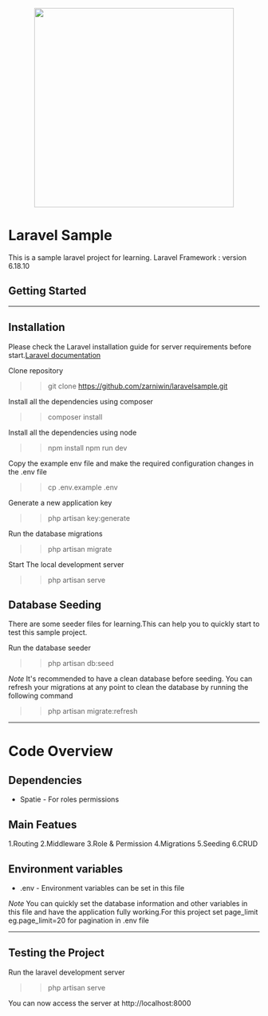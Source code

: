 <p align="center"><img src="https://res.cloudinary.com/dtfbvvkyp/image/upload/v1566331377/laravel-logolockup-cmyk-red.svg" width="400"></p>

# Laravel Sample

This is a sample laravel project for learning.
Laravel Framework : version 6.18.10

## Getting Started
---

## Installation

 Please check the Laravel installation guide for server requirements before start.[Laravel documentation](https://laravel.com/docs)

Clone repository
>> git clone https://github.com/zarniwin/laravelsample.git

Install all the dependencies using composer
>> composer install

Install all the dependencies using node
>> npm install
>> npm run dev

Copy the example env file and make the required configuration changes in the .env file
>> cp .env.example .env

Generate a new application key
>> php artisan key:generate

Run the database migrations

>> php artisan migrate

Start The local development server
>> php artisan serve

## Database Seeding

There are some seeder files for learning.This can help you to quickly start to test this sample project.

Run the database seeder
>> php artisan db:seed

*Note* It's recommended to have a clean database before seeding. You can refresh your migrations at any point to clean the database by running the following command

>> php artisan migrate:refresh

---

# Code Overview

## Dependencies

   - Spatie - For roles permissions


## Main Featues

   1.Routing
   2.Middleware
   3.Role & Permission
   4.Migrations
   5.Seeding
   6.CRUD

## Environment variables
   - .env - Environment variables can be set in this file

*Note* You can quickly set the database information and other variables in this file and have the application fully working.For this project set page_limit eg.page_limit=20 for pagination in .env file

---

## Testing the Project

Run the laravel development server
>> php artisan serve

You can now access the server at http://localhost:8000
